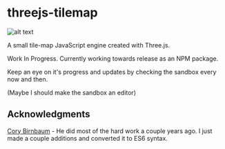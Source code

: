 # threejs-tilemap
![alt text](https://raw.githubusercontent.com/christophgomez/threejs-tilemap/master/map.png)

A small tile-map JavaScript engine created with Three.js. 

Work In Progress. Currently working towards release as an NPM package.

Keep an eye on it's progress and updates by checking the sandbox every now and then.

(Maybe I should make the sandbox an editor)

## Acknowledgments
[Cory Birnbaum](https://github.com/vonWolfehaus) - He did most of the hard work a couple years ago. I just made a couple additions and converted it to ES6 syntax.
